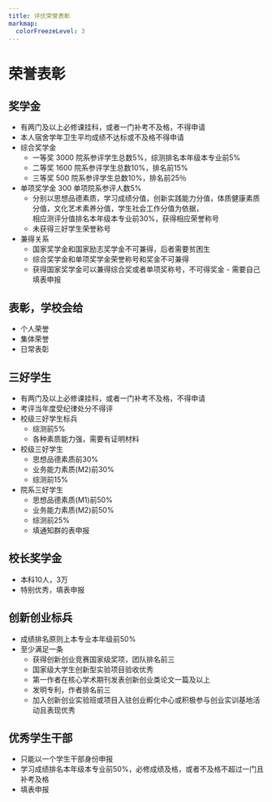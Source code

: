 ```yaml
---
title: 评优荣誉表彰
markmap:
  colorFreezeLevel: 3
---
```

# 荣誉表彰 
## 奖学金
  - 有两门及以上必修课挂科，或者一门补考不及格，不得申请
  - 本人宿舍学年卫生平均成绩不达标或不及格不得申请 
  - 综合奖学金 
    - 一等奖 3000 院系参评学生总数5%，综测排名本年级本专业前5% 
    - 二等奖 1600 院系参评学生总数10%，排名前15% 
    - 三等奖 500 院系参评学生总数10%，排名前25％ 
  - 单项奖学金 300 单项院系参评人数5% 
    - 分别以思想品德素质，学习成绩分值，创新实践能力分值，体质健康素质分值，文化艺术素养分值，学生社会工作分值为依据，</br>相应测评分值排名本年级本专业前30%，获得相应荣誉称号
    - 未获得三好学生荣誉称号
  - 兼得关系 
    - 国家奖学金和国家励志奖学金不可兼得，后者需要贫困生 
    - 综合奖学金和单项奖学金荣誉称号和奖金不可兼得 
    - 获得国家奖学金可以兼得综合奖或者单项奖称号，不可得奖金 - 需要自己填表申报 
## 表彰，学校会给 
  - 个人荣誉 
  - 集体荣誉 
  - 日常表彰 
## 三好学生 
  - 有两门及以上必修课挂科，或者一门补考不及格，不得申请 
  - 考评当年度受纪律处分不得评 
  - 校级三好学生标兵 
    - 综测前5% 
    - 各种素质能力强，需要有证明材料 
  - 校级三好学生 
    - 思想品德素质前30% 
    - 业务能力素质(M2)前30% 
    - 综测前15% 
  - 院系三好学生
    - 思想品德素质(M1)前50%
    - 业务能力素质(M2)前50%
    - 综测前25% 
    - 填通知群的表申报
## 校长奖学金
  - 本科10人，3万 
  - 特别优秀，填表申报 
## 创新创业标兵
  - 成绩排名原则上本专业本年级前50%
  - 至少满足一条 
    - 获得创新创业竞赛国家级奖项，团队排名前三 
    - 国家级大学生创新型实验项目验收优秀 
    - 第一作者在核心学术期刊发表创新创业类论文一篇及以上 
    - 发明专利，作者排名前三 
    - 加入创新创业实验班或项目入驻创业孵化中心或积极参与创业实训基地活动且表现优秀 
## 优秀学生干部
  - 只能以一个学生干部身份申报 
  - 学习成绩排名本年级本专业前50%，必修成绩及格，或者不及格不超过一门且补考及格 
  - 填表申报 
